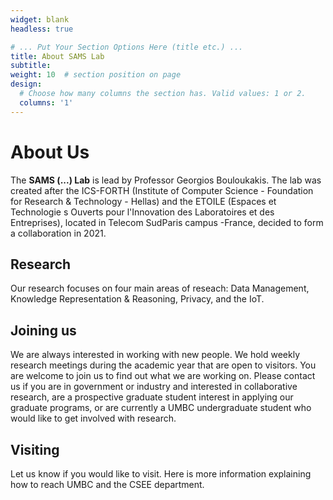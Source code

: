 ```yaml
---
widget: blank
headless: true

# ... Put Your Section Options Here (title etc.) ...
title: About SAMS Lab
subtitle:
weight: 10  # section position on page
design:
  # Choose how many columns the section has. Valid values: 1 or 2.
  columns: '1'
---
```


# About Us
The **SAMS (...) Lab** is lead by Professor Georgios Bouloukakis. The lab was created after the ICS-FORTH (Institute of Computer Science - Foundation for Research & Technology - Hellas) 
and the ETOILE (Espaces et Technologie s Ouverts pour l'Innovation des Laboratoires et des Entreprises), located in Telecom SudParis campus -France,
decided to form a collaboration in 2021.

## Research
Our research focuses on four main areas of reseach: Data Management, Knowledge Representation & Reasoning, Privacy, and the IoT.

## Joining us
We are always interested in working with new people. We hold weekly research meetings during the academic year that are open to visitors. You are welcome to join us to find out what we are working on. Please contact us if you are in government or industry and interested in collaborative research, are a prospective graduate student interest in applying our graduate programs, or are currently a UMBC undergraduate student who would like to get involved with research.

## Visiting
Let us know if you would like to visit. Here is more information explaining how to reach UMBC and the CSEE department.